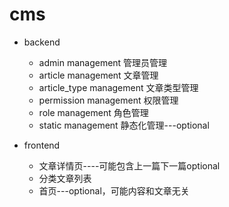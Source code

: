 # cms

- backend
    - admin management  管理员管理
    - article management  文章管理
    - article_type management 文章类型管理
    - permission management   权限管理
    - role management   角色管理
    - static management  静态化管理---optional
    
- frontend
    - 文章详情页----可能包含上一篇下一篇optional
    - 分类文章列表
    - 首页---optional，可能内容和文章无关
